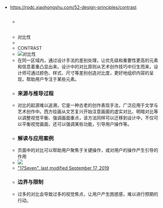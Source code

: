 - https://rpdc.xiaohongshu.com/52-design-principles/contrast
	- ##
	- 对比性
	-
	- CONTRAST
	- ![对比性](https://picasso-static.xiaohongshu.com/fe-platform/c17fe73b3ec70ccdd221e4d0d0f3fa2ed4576835.gif)
	- 在同一区域内，通过设计手法的差别处理，让优先级和重要性更高的元素和信息着重凸显出来。设计中的对比原则从艺术创作技巧中衍生而来，设计师可通过颜色、样式、尺寸等差别创造对比度，更好地组织内容的呈现，帮助用户专注于某些元素。
	- ### 来源与推导过程
	- 对比的起源难以追溯，它是一种古老的创作表现手法，广泛应用于文学与艺术创作中。西方绘画从文艺复兴开始注意画面的虚实对比、明暗对比等以调整视觉平衡、强调画面重点，该方法同样可以迁移到设计中，不仅可以平衡视觉画面，还可以强调某些功能，引导用户操作等。
	- ### 解读与应用案例
	- 页面中的对比可以帮助用户聚焦于关键操作，或对用户的操作产生引导的作用
	- ![](https://picasso-static.xiaohongshu.com/fe-platform/5c921c773368ea846a5a8454bb395a9cb28a62ec.png)
	- ["17Seven", last modified September 17, 2019](https://17seven.co/blog/ui-design-principles.html)
	- ### 边界与限制
	- 过多的对比会导致过多的视觉焦点，让用户产生困惑感，难以进行预期的行动。